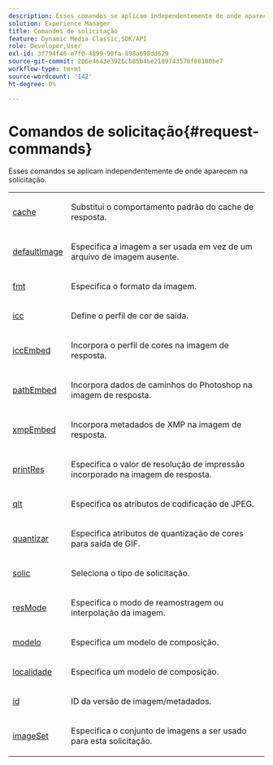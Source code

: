 ```yaml
---
description: Esses comandos se aplicam independentemente de onde aparecem na solicitação.
solution: Experience Manager
title: Comandos de solicitação
feature: Dynamic Media Classic,SDK/API
role: Developer,User
exl-id: 3f794f46-e7f0-4899-90fa-898a698dd629
source-git-commit: 206e4643e3926cb85b4be2189743578f88180be7
workflow-type: tm+mt
source-wordcount: '142'
ht-degree: 0%

---
```


# Comandos de solicitação{#request-commands}

Esses comandos se aplicam independentemente de onde aparecem na solicitação.

<table id="simpletable_3F7C17FB9E374EFDAD01EB24F57EC367"> 
 <tr class="strow"> 
  <td class="stentry"> <p> <a href="../../../../../../is-api/http-ref/image-serving-api-ref/c-http-protocol-reference/c-command-reference/r-is-http-cache.md#reference-168189bee4ce4d1189d427891f22be2e" type="reference" format="dita" scope="local"> cache</a> </p></td> 
  <td class="stentry"> <p>Substitui o comportamento padrão do cache de resposta. </p></td> 
 </tr> 
 <tr class="strow"> 
  <td class="stentry"> <p> <a href="../../../../../../is-api/http-ref/image-serving-api-ref/c-http-protocol-reference/c-command-reference/r-is-http-defaultimage.md#reference-209aa6ce830f490483412eb26af67fd2" type="reference" format="dita" scope="local"> defaultImage</a> </p></td> 
  <td class="stentry"> <p>Especifica a imagem a ser usada em vez de um arquivo de imagem ausente. </p></td> 
 </tr> 
 <tr class="strow"> 
  <td class="stentry"> <p> <a href="../../../../../../is-api/http-ref/image-serving-api-ref/c-http-protocol-reference/c-command-reference/r-is-http-fmt.md#reference-cdf10043423b45ba9fe15157fb3ae37a" type="reference" format="dita" scope="local"> fmt</a> </p></td> 
  <td class="stentry"> <p>Especifica o formato da imagem. </p></td> 
 </tr> 
 <tr class="strow"> 
  <td class="stentry"> <p><a href="../../../../../../is-api/http-ref/image-serving-api-ref/c-http-protocol-reference/c-command-reference/r-icc.md#reference-182b5679e21e4df3b4d330535a5a7517" type="reference" format="dita" scope="local"> icc</a> </p></td> 
  <td class="stentry"> <p>Define o perfil de cor de saída. </p></td> 
 </tr> 
 <tr class="strow"> 
  <td class="stentry"> <p> <a href="../../../../../../is-api/http-ref/image-serving-api-ref/c-http-protocol-reference/c-command-reference/r-iccembed.md#reference-e3b774fb322046a2a6dde3a7bab5583e" type="reference" format="dita" scope="local"> iccEmbed</a> </p> </td> 
  <td class="stentry"> <p>Incorpora o perfil de cores na imagem de resposta. </p></td> 
 </tr> 
 <tr class="strow"> 
  <td class="stentry"> <p> <a href="../../../../../../is-api/http-ref/image-serving-api-ref/c-http-protocol-reference/c-command-reference/r-pathembed.md#reference-9ccf0771d6634cf68c1c9c33cd428301" type="reference" format="dita" scope="local"> pathEmbed</a> </p></td> 
  <td class="stentry"> <p>Incorpora dados de caminhos do Photoshop na imagem de resposta. </p></td> 
 </tr> 
 <tr class="strow"> 
  <td class="stentry"> <p> <a href="../../../../../../is-api/http-ref/image-serving-api-ref/c-http-protocol-reference/c-command-reference/r-xmpembed.md#reference-46ecf40a40a0442fa62de3a85dcb03e8" type="reference" format="dita" scope="local"> xmpEmbed</a> </p></td> 
  <td class="stentry"> <p>Incorpora metadados de XMP na imagem de resposta. </p></td> 
 </tr> 
 <tr class="strow"> 
  <td class="stentry"> <p><a href="../../../../../../is-api/http-ref/image-serving-api-ref/c-http-protocol-reference/c-command-reference/r-printres.md#reference-84f52afff4704c4b9d58e4bbbaea1491" type="reference" format="dita" scope="local"> printRes</a> </p> </td> 
  <td class="stentry"> <p>Especifica o valor de resolução de impressão incorporado na imagem de resposta. </p></td> 
 </tr> 
 <tr class="strow"> 
  <td class="stentry"> <p> <a href="../../../../../../is-api/http-ref/image-serving-api-ref/c-http-protocol-reference/c-command-reference/r-is-http-qlt.md#reference-f69ed0758c784b0385d979820546d352" type="reference" format="dita" scope="local"> qlt</a> </p></td> 
  <td class="stentry"> <p>Especifica os atributos de codificação de JPEG. </p></td> 
 </tr> 
 <tr class="strow"> 
  <td class="stentry"> <p> <a href="../../../../../../is-api/http-ref/image-serving-api-ref/c-http-protocol-reference/c-command-reference/r-is-http-quantize.md#reference-b8069670fa474e4799ac29f0d693ca38" type="reference" format="dita" scope="local"> quantizar</a> </p> </td> 
  <td class="stentry"> <p>Especifica atributos de quantização de cores para saída de GIF. </p></td> 
 </tr> 
 <tr class="strow"> 
  <td class="stentry"> <p> <a href="../../../../../../is-api/http-ref/image-serving-api-ref/c-http-protocol-reference/c-command-reference/r-req/r-req.md#reference-907cdb4a97034db7ad94695f25552e76" type="reference" format="dita" scope="local"> solic</a> </p></td> 
  <td class="stentry"> <p>Seleciona o tipo de solicitação. </p></td> 
 </tr> 
 <tr class="strow"> 
  <td class="stentry"> <p> <a href="../../../../../../is-api/http-ref/image-serving-api-ref/c-http-protocol-reference/c-command-reference/r-is-http-resmode.md#reference-29a398cc59dc4caf9acd5f69c9ba9715" type="reference" format="dita" scope="local"> resMode</a> </p></td> 
  <td class="stentry"> <p>Especifica o modo de reamostragem ou interpolação da imagem. </p></td> 
 </tr> 
 <tr class="strow"> 
  <td class="stentry"> <p> <a href="../../../../../../is-api/http-ref/image-serving-api-ref/c-http-protocol-reference/c-command-reference/r-template.md#reference-3beccaa462a64bf0ba867e5c8fd0bd14" type="reference" format="dita" scope="local"> modelo</a> </p> </td> 
  <td class="stentry"> <p>Especifica um modelo de composição. </p></td> 
 </tr> 
 <tr class="strow"> 
  <td class="stentry"> <p> <a href="../../../../../../is-api/http-ref/image-serving-api-ref/c-http-protocol-reference/c-command-reference/r-locale.md#reference-8a846b2fbc004a12821b956ed3b25cfb" type="reference" format="dita" scope="local"> localidade</a> </p></td> 
  <td class="stentry"> <p>Especifica um modelo de composição. </p></td> 
 </tr> 
 <tr class="strow"> 
  <td class="stentry"> <p> <a href="../../../../../../is-api/http-ref/image-serving-api-ref/c-http-protocol-reference/c-command-reference/r-id.md#reference-60661184deb3420998779724244fcfa0" type="reference" format="dita" scope="local"> id</a> </p> </td> 
  <td class="stentry"> <p>ID da versão de imagem/metadados. </p></td> 
 </tr> 
 <tr class="strow"> 
  <td class="stentry"> <p> <a href="../../../../../../is-api/http-ref/image-serving-api-ref/c-http-protocol-reference/c-command-reference/r-req/r-imageset-req.md#reference-c42935490db84830b31e9e649895dee3" type="reference" format="dita" scope="local"> imageSet</a> </p> </td> 
  <td class="stentry"> <p>Especifica o conjunto de imagens a ser usado para esta solicitação. </p></td> 
 </tr> 
</table>
